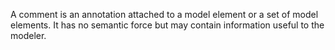 A comment is an annotation attached to a model element or a set of model elements. It has no semantic force but may contain information useful to the modeler.